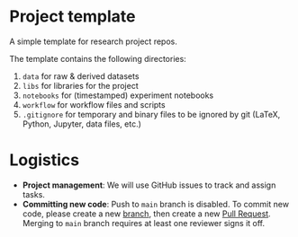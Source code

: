 # Project template

A simple template for research project repos.

The template contains the following directories:

1. `data` for raw & derived datasets
1. `libs` for libraries for the project
1. `notebooks` for (timestamped) experiment notebooks
1. `workflow` for workflow files and scripts
1. `.gitignore` for temporary and binary files to be ignored by git (LaTeX, Python, Jupyter, data files, etc.)

# Logistics

- **Project management**: We will use GitHub issues to track and assign tasks.
- **Committing new code**: Push to `main` branch is disabled. To commit new code, please create a new [branch](https://docs.github.com/en/pull-requests/collaborating-with-pull-requests/proposing-changes-to-your-work-with-pull-requests/about-branches), then create a new [Pull Request](https://docs.github.com/en/pull-requests/collaborating-with-pull-requests/proposing-changes-to-your-work-with-pull-requests/about-pull-requests). Merging to `main` branch requires at least one reviewer signs it off.

